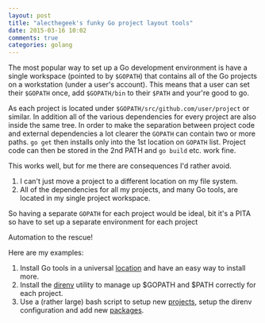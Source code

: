 ```yaml
---
layout: post
title: "alecthegeek's funky Go project layout tools"
date: 2015-03-16 10:02
comments: true
categories: golang
---
```


The most popular way to set up a Go development environment is have a single workspace (pointed to by `$GOPATH`) that contains all of the Go projects on a workstation (under a user's account). This means that a user can set their `$GOPATH` once, add `$GOPATH/bin` to their `$PATH` and your're good to go.

As each project is located under `$GOPATH/src/github.com/user/project` or similar.  In addition all of the various dependencies for every project are also inside the same tree. In order to make the separation between project code and external dependencies a lot clearer the `GOPATH` can contain two or more paths. `go get` then installs only into the 1st location on `GOPATH` list. Project code can then be stored in the 2nd PATH and `go build` etc. work fine.

This works well, but for me there are consequences I'd rather avoid.

1. I can't just move a project to a different location on my file system.
2. All of the dependencies for all my projects, and many Go tools, are located in my single project workspace.

So having a separate `GOPATH` for each project would be ideal, bit it's a PITA so have to set up a separate environment for each project

Automation to the rescue!

Here are my examples:

1. Install Go tools in a universal [location](https://gist.github.com/alecthegeek/3a48bb2bd3aa52a20306#file-go-install-tools) and have an easy way to install more.
2. Install the [direnv](http://direnv.net/) utility to manage up $GOPATH and $PATH correctly for each project.
3. Use a (rather large) bash script to setup new [projects](https://gist.github.com/alecthegeek/3a48bb2bd3aa52a20306#file-go-workspace), setup the direnv configuration and add new [packages]( https://gist.github.com/alecthegeek/3a48bb2bd3aa52a20306#file-go-package).


